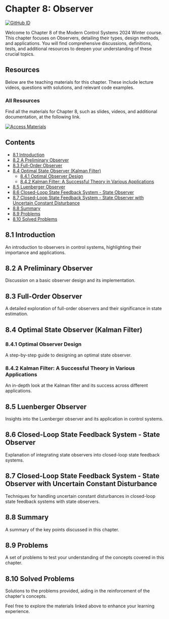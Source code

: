 # Chapter 8: Observer
[![GitHub ID](https://img.shields.io/badge/GitHub-Masoudj2001-blue?style=flat&logo=github)](https://github.com/Masoudj2001)

Welcome to Chapter 8 of the Modern Control Systems 2024 Winter course. This chapter focuses on Observers, detailing their types, design methods, and applications. You will find comprehensive discussions, definitions, tests, and additional resources to deepen your understanding of these crucial topics.

## Resources
Below are the teaching materials for this chapter. These include lecture videos, questions with solutions, and relevant code examples.

### All Resources

Find all the materials for Chapter 8, such as slides, videos, and additional documentation, at the following link.

[![Access Materials](https://img.shields.io/badge/Access%20Materials-Google%20Drive-blue?style=for-the-badge&logo=google-drive)](https://drive.google.com/drive/folders/1nfE9E3g08dfpgrefwpJq576P4m-JzoFN?usp=sharing)

## Contents
- [8.1 Introduction](#81-introduction)
- [8.2 A Preliminary Observer](#82-a-preliminary-observer)
- [8.3 Full-Order Observer](#83-full-order-observer)
- [8.4 Optimal State Observer (Kalman Filter)](#84-optimal-state-observer-kalman-filter)
  - [8.4.1 Optimal Observer Design](#841-optimal-observer-design)
  - [8.4.2 Kalman Filter: A Successful Theory in Various Applications](#842-kalman-filter-a-successful-theory-in-various-applications)
- [8.5 Luenberger Observer](#85-luenberger-observer)
- [8.6 Closed-Loop State Feedback System - State Observer](#86-closed-loop-state-feedback-system-state-observer)
- [8.7 Closed-Loop State Feedback System - State Observer with Uncertain Constant Disturbance](#87-closed-loop-state-feedback-system-state-observer-with-uncertain-constant-disturbance)
- [8.8 Summary](#88-summary)
- [8.9 Problems](#89-problems)
- [8.10 Solved Problems](#810-solved-problems)

## 8.1 Introduction
An introduction to observers in control systems, highlighting their importance and applications.

## 8.2 A Preliminary Observer
Discussion on a basic observer design and its implementation.

## 8.3 Full-Order Observer
A detailed exploration of full-order observers and their significance in state estimation.

## 8.4 Optimal State Observer (Kalman Filter)
### 8.4.1 Optimal Observer Design
A step-by-step guide to designing an optimal state observer.

### 8.4.2 Kalman Filter: A Successful Theory in Various Applications
An in-depth look at the Kalman filter and its success across different applications.

## 8.5 Luenberger Observer
Insights into the Luenberger observer and its application in control systems.

## 8.6 Closed-Loop State Feedback System - State Observer
Explanation of integrating state observers into closed-loop state feedback systems.

## 8.7 Closed-Loop State Feedback System - State Observer with Uncertain Constant Disturbance
Techniques for handling uncertain constant disturbances in closed-loop state feedback systems with state observers.

## 8.8 Summary
A summary of the key points discussed in this chapter.

## 8.9 Problems
A set of problems to test your understanding of the concepts covered in this chapter.

## 8.10 Solved Problems
Solutions to the problems provided, aiding in the reinforcement of the chapter's concepts.

Feel free to explore the materials linked above to enhance your learning experience.
